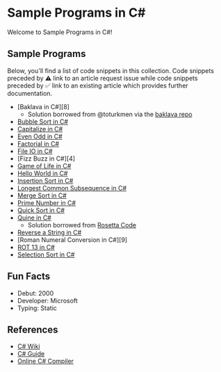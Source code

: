 # Sample Programs in C#

Welcome to Sample Programs in C#!

## Sample Programs

Below, you'll find a list of code snippets in this collection.
Code snippets preceded by :warning: link to an article request 
issue while code snippets preceded by :white_check_mark: link
to an existing article which provides further documentation.

- [Baklava in C#][8]
  - Solution borrowed from @toturkmen via the [baklava repo][baklava-repo]
- [Bubble Sort in C#][11]
- [Capitalize in C#][23]
- [Even Odd in C#][12]
- [Factorial in C#][13]
- [File IO in C#][14]
- [Fizz Buzz in C#][4]
- [Game of Life in C#][24]
- [Hello World in C#][hello-world-article]
- [Insertion Sort in C#][15]
- [Longest Common Subsequence in C#][10]
- [Merge Sort in C#][16]
- [Prime Number in C#][17]
- [Quick Sort in C#][18]
- [Quine in C#][19]
  - Solution borrowed from [Rosetta Code][rosetta-code-quine]
- [Reverse a String in C#][reverse-string-article-issue]
- [Roman Numeral Conversion in C#][9]
- [ROT 13 in C#][21]
- [Selection Sort in C#][22]

## Fun Facts

- Debut: 2000
- Developer: Microsoft
- Typing: Static

## References

- [C# Wiki][c-sharp-wiki]
- [C# Guide][c-sharp-website]
- [Online C# Compiler][c-sharp-online-editor]

[baklava-repo]: https://github.com/toturkmen/baklava
[c-sharp-wiki]: https://en.wikipedia.org/wiki/C_Sharp_(programming_language)
[c-sharp-website]: https://docs.microsoft.com/en-us/dotnet/csharp/
[c-sharp-online-editor]: https://www.jdoodle.com/compile-c-sharp-online
[rosetta-code-quine]: https://rosettacode.org/wiki/Quine#C.23

[hello-world-article]: https://therenegadecoder.com/code/hello-world-in-c-sharp/

[baklava-article-issue]: https://github.com/TheRenegadeCoder/sample-programs-website/issues/199
[fizz-buzz-article-issue]: https://github.com/TheRenegadeCoder/sample-programs-website/issues/218
[reverse-string-article-issue]: https://github.com/TheRenegadeCoder/sample-programs-website/issues/259
[roman-numeral-article-issue]: https://github.com/TheRenegadeCoder/sample-programs-website/issues/87

[10]: https://github.com/TheRenegadeCoder/sample-programs/issues/642
[11]: https://github.com/TheRenegadeCoder/sample-programs/issues/886
[12]: https://github.com/TheRenegadeCoder/sample-programs/issues/889
[13]: https://github.com/TheRenegadeCoder/sample-programs/issues/893
[14]: https://github.com/TheRenegadeCoder/sample-programs/issues/896
[15]: https://github.com/TheRenegadeCoder/sample-programs/issues/899
[16]: https://github.com/TheRenegadeCoder/sample-programs/issues/902
[17]: https://github.com/TheRenegadeCoder/sample-programs/issues/905
[18]: https://github.com/TheRenegadeCoder/sample-programs/issues/908
[19]: https://github.com/TheRenegadeCoder/sample-programs/issues/911
[21]: https://github.com/TheRenegadeCoder/sample-programs/issues/914
[22]: https://github.com/TheRenegadeCoder/sample-programs/issues/917
[23]: https://github.com/TheRenegadeCoder/sample-programs/issues/1280
[24]: https://github.com/TheRenegadeCoder/sample-programs/issues/1278
